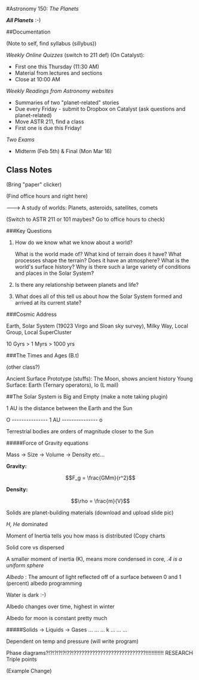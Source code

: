 #Astronomy 150: *The Planets*

_**All Planets**_ :-)

##Documentation

(Note to self, find syllabus (sillybus))

*Weekly Online Quizzes* (switch to 211 def) (On Catalyst):
+ First one this Thursday (11:30 AM)
+ Material from lectures and sections
+ Close at 10:00 AM

*Weekly Readings from Astronomy websites*
+ Summaries of two "planet-related" stories
+ Due every Friday - submit to Dropbox on Catalyst (ask questions and planet-related)
+ Move ASTR 211, find a class
+ First one is due this Friday!

*Two Exams*
+ Midterm (Feb 5th) & Final (Mon Mar 16)

## Class Notes

(Bring "paper" clicker)

(Find office hours and right here)

---> A study of worlds: Planets, asteroids, satellites, comets

(Switch to ASTR 211 or 101 maybes? Go to office hours to check)

###Key Questions

1. How do we know what we know about a  world?
    
    What is the world made of?
    What kind of terrain does it have?
    What processes shape the terrain?
    Does it have an atmosphere?
    What is the world's surface history?
    Why is there such a large variety of conditions and places in the Solar System?

2. Is there any relationship between planets and life?
3. What does all of this tell us about how the Solar System formed and arrived at its current state?

###Cosmic Address

Earth, Solar System (19023 Virgo and Sloan sky survey), Milky Way, Local Group, Local SuperCluster

10 Gyrs > 1 Myrs > 1000 yrs

###The Times and Ages (B.t)

(other class?)

Ancient Surface Prototype (stuffs): The Moon, shows ancient history
Young Surface: Earth (Ternary operators), Io (L mail)

##The Solar System is Big and Empty (make a note taking plugin)

1 AU is the distance between the Earth and the Sun

O --------------- 1 AU --------------- o

Terrestrial bodies are orders of magnitude closer to the Sun

#####Force of Gravity equations

Mass -> Size -> Volume -> Density etc...

**Gravity:** 

$$F_g = \frac{GMm}{r^2}$$

**Density:**

$$\rho = \frac{m}{V}$$

Solids are planet-building materials (download and upload slide pic)

_H, He_ dominated

Moment of Inertia tells you how mass is distributed (Copy charts

Solid core vs dispersed

A smaller moment of inertia (K), means more condensed in  core, *.4 is a uniform sphere*

*Albedo* : The amount of light reflected off of a surface between 0 and 1 (percent) albedo programming

Water is dark :-)

Albedo changes over time, highest in winter

Albedo for moon is constant pretty much

#####Solids -> Liquids -> Gases ... ... ... k ... ... ...

Dependent on temp and pressure (will write program)

Phase diagrams?!?!?!?!?!??!???????????????????????????!!!!!!!!!!!!             RESEARCH
    Triple points

(Example Change)